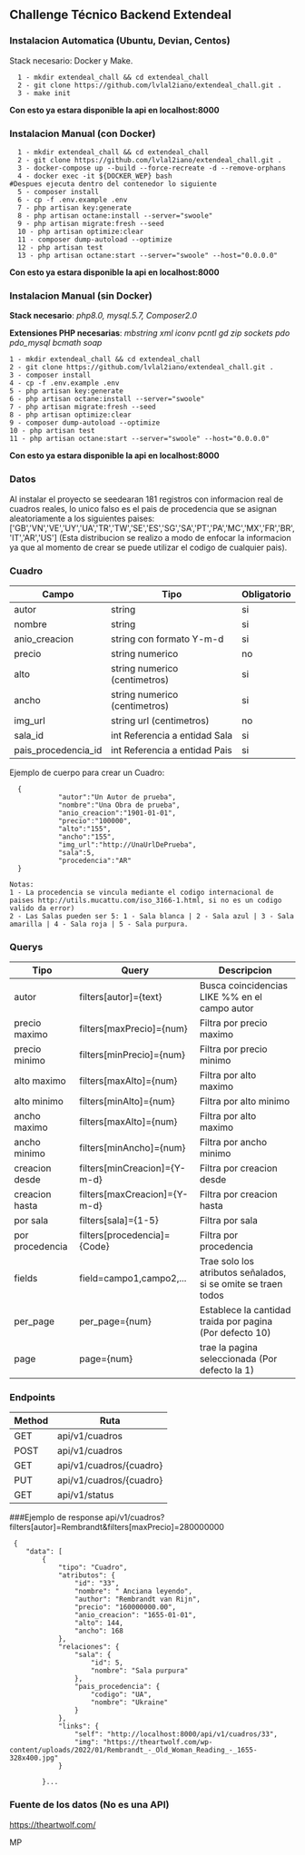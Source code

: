 ## Challenge Técnico Backend Extendeal

### Instalacion Automatica (Ubuntu, Devian, Centos) 
Stack necesario: Docker y Make.

      1 - mkdir extendeal_chall && cd extendeal_chall
      2 - git clone https://github.com/lvlal2iano/extendeal_chall.git .
	  3 - make init

**Con esto ya estara disponible la api en localhost:8000**

### Instalacion Manual (con Docker)

      1 - mkdir extendeal_chall && cd extendeal_chall
      2 - git clone https://github.com/lvlal2iano/extendeal_chall.git .
	  3 - docker-compose up --build --force-recreate -d --remove-orphans
	  4 - docker exec -it ${DOCKER_WEP} bash
    #Despues ejecuta dentro del contenedor lo siguiente 
	  5 - composer install
	  6 - cp -f .env.example .env
	  7 - php artisan key:generate
	  8 - php artisan octane:install --server="swoole"
	  9 - php artisan migrate:fresh --seed
	  10 - php artisan optimize:clear
	  11 - composer dump-autoload --optimize
	  12 - php artisan test
	  13 - php artisan octane:start --server="swoole" --host="0.0.0.0"
**Con esto ya estara disponible la api en localhost:8000**

### Instalacion Manual (sin Docker)

**Stack necesario**: *php8.0, mysql.5.7, Composer2.0*

**Extensiones PHP necesarias**: *mbstring xml iconv pcntl gd zip sockets pdo  pdo_mysql bcmath soap*

    1 - mkdir extendeal_chall && cd extendeal_chall
    2 - git clone https://github.com/lvlal2iano/extendeal_chall.git .
	3 - composer install
	4 - cp -f .env.example .env
	5 - php artisan key:generate
	6 - php artisan octane:install --server="swoole"
	7 - php artisan migrate:fresh --seed
	8 - php artisan optimize:clear
	9 - composer dump-autoload --optimize
	10 - php artisan test
	11 - php artisan octane:start --server="swoole" --host="0.0.0.0"
  
**Con esto ya estara disponible la api en localhost:8000**

### Datos
Al instalar el proyecto se seedearan 181 registros con informacion real de cuadros reales, lo unico falso es el pais de procedencia que se asignan aleatoriamente a los siguientes paises:
['GB','VN','VE','UY','UA','TR','TW','SE','ES','SG','SA','PT','PA','MC','MX','FR','BR','IT','AR','US'] (Esta distribucion se realizo a modo de enfocar la informacion ya que al momento de crear se puede utilizar el codigo de cualquier pais).

### Cuadro

Campo | Tipo | Obligatorio
------| -----| -------
autor  | string | si
nombre | string | si
anio_creacion | string con formato Y-m-d | si
precio | string numerico | no
alto | string numerico (centimetros) | si
ancho | string numerico (centimetros) | si
img_url | string url (centimetros) | no
sala_id | int Referencia a entidad Sala | si
pais_procedencia_id | int Referencia a entidad Pais | si

Ejemplo de cuerpo para crear un Cuadro:

      {
                "autor":"Un Autor de prueba",
                "nombre":"Una Obra de prueba",
                "anio_creacion":"1901-01-01",
            	"precio":"100000",
                "alto":"155",
                "ancho":"155",
                "img_url":"http://UnaUrlDePrueba",
                "sala":5,
                "procedencia":"AR" 
      }
    
	Notas: 
	1 - La procedencia se vincula mediante el codigo internacional de paises http://utils.mucattu.com/iso_3166-1.html, si no es un codigo valido da error)
	2 - Las Salas pueden ser 5: 1 - Sala blanca | 2 - Sala azul | 3 - Sala amarilla | 4 - Sala roja | 5 - Sala purpura.

### Querys
Tipo | Query | Descripcion
-----| ------ | ------
autor |filters[autor]={text} |Busca coincidencias LIKE %% en el campo autor
precio maximo |  filters[maxPrecio]={num}  | Filtra por precio maximo
precio minimo |  filters[minPrecio]={num}  | Filtra por precio minimo
alto maximo |  filters[maxAlto]={num}  | Filtra por alto maximo
alto minimo |  filters[minAlto]={num}  | Filtra por alto minimo
ancho maximo  |  filters[maxAlto]={num}  | Filtra por alto maximo
ancho minimo  |  filters[minAncho]={num}  | Filtra por ancho minimo
creacion desde  |  filters[minCreacion]={Y-m-d}  | Filtra por creacion desde
creacion hasta  |  filters[maxCreacion]={Y-m-d}   | Filtra por creacion hasta
por sala  | filters[sala]={1-5} |  Filtra por sala
por procedencia | filters[procedencia]={Code} |  Filtra por procedencia
fields  |field=campo1,campo2,... | Trae solo los atributos señalados, si se omite se traen todos
per_page  |per_page={num}|  Establece la cantidad traida por pagina (Por defecto 10)
page  |page={num}| trae la pagina seleccionada (Por defecto la 1)

### Endpoints
Method | Ruta
------------- | -------------
GET  | api/v1/cuadros
POST | api/v1/cuadros
GET | api/v1/cuadros/{cuadro} 
PUT | api/v1/cuadros/{cuadro}
GET | api/v1/status

###Ejemplo de response
api/v1/cuadros?filters[autor]=Rembrandt&filters[maxPrecio]=280000000

     {
        "data": [
            {
                "tipo": "Cuadro",
                "atributos": {
                    "id": "33",
                    "nombre": " Anciana leyendo",
                    "author": "Rembrandt van Rijn",
                    "precio": "160000000.00",
                    "anio_creacion": "1655-01-01",
                    "alto": 144,
                    "ancho": 168
                },
                "relaciones": {
                    "sala": {
                        "id": 5,
                        "nombre": "Sala purpura"
                    },
                    "pais_procedencia": {
                        "codigo": "UA",
                        "nombre": "Ukraine"
                    }
                },
				"links": {
                    "self": "http://localhost:8000/api/v1/cuadros/33",
                    "img": "https://theartwolf.com/wp-content/uploads/2022/01/Rembrandt_-_Old_Woman_Reading_-_1655-328x400.jpg"
                }
            
			}...

### Fuente de los datos (No es una API)
https://theartwolf.com/


MP
